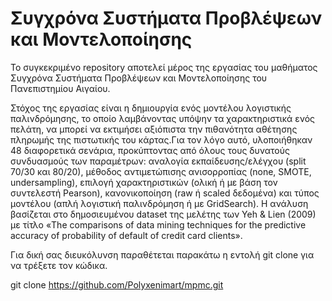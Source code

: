 # Συγχρόνα Συστήματα Προβλέψεων και Μοντελοποίησης

Το συγκεκριμένο repository αποτελεί μέρος της εργασίας του μαθήματος Συγχρόνα Συστήματα Προβλέψεων και Μοντελοποίησης του Πανεπιστημίου Αιγαίου.

Στόχος της εργασίας είναι η δημιουργία ενός μοντέλου λογιστικής παλινδρόμησης, το οποίο λαμβάνοντας υπόψην τα χαρακτηριστικά ενός πελάτη, να μπορεί να εκτιμήσει αξιόπιστα την πιθανότητα αθέτησης πληρωμής της πιστωτικής του κάρτας.Για τον λόγο αυτό, υλοποιήθηκαν 48 διαφορετικά σενάρια, προκύπτοντας από όλους τους δυνατούς συνδυασμούς των παραμέτρων: αναλογία εκπαίδευσης/ελέγχου (split 70/30 και 80/20), μέθοδος αντιμετώπισης ανισορροπίας (none, SMOTE, undersampling), επιλογή χαρακτηριστικών (ολική ή με βάση τον συντελεστή Pearson), κανονικοποίηση (raw ή scaled δεδομένα) και τύπος μοντέλου (απλή λογιστική παλινδρόμηση ή με GridSearch). Η ανάλυση βασίζεται στο δημοσιευμένου dataset της μελέτης των Yeh & Lien (2009) με τίτλο «The comparisons of data mining techniques for the predictive accuracy of probability of default of credit card clients».

Για δική σας διευκόλυνση παραθέτεται παρακάτω η εντολή git clone για να τρέξετε τον κώδικα.

git clone https://github.com/Polyxenimart/mpmc.git
